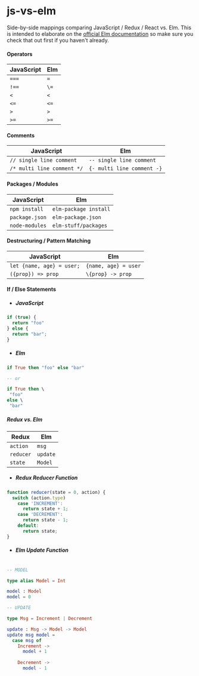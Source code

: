# js-vs-elm
Side-by-side mappings comparing JavaScript / Redux / React vs. Elm.
This is intended to elaborate on the [official Elm documentation](http://elm-lang.org/docs/from-javascript)
so make sure you check that out first if you haven't already.

#### Operators

| JavaScript | Elm   |
| ---------- | ----- |
| `===`      | `=`   |
| `!==`      | `\=`  |
| `<`        | `<`   |
| `<=`       | `<=`  |
| `>`        | `>`   |
| `>=`       | `>=`  |

#### Comments

| JavaScript                 | Elm                        |
| -------------------------- | -------------------------- |
| `// single line comment`   | `-- single line comment`   |
| `/* multi line comment */` | `{- multi line comment -}` |

#### Packages / Modules

| JavaScript     | Elm                    |
| -------------- | ---------------------- |
| `npm install`  | `elm-package install`  |
| `package.json` | `elm-package.json`     |
| `node-modules` | `elm-stuff/packages`   |


#### Destructuring / Pattern Matching

| JavaScript                | Elm                  |
| ------------------------- | -------------------- |
| `let {name, age} = user;` | `{name, age} = user` |
| `({prop}) => prop`        | `\{prop} -> prop`    |

#### If / Else Statements

* ##### JavaScript
```javascript
if (true) {
  return "foo"
} else {
  return "bar";
}
```

* ##### Elm

```elm
if True then "foo" else "bar"

-- or

if True then \
 "foo"
else \
 "bar"
```

##### Redux vs. Elm

| Redux     | Elm      |
| --------- | -------- |
| `action`  | `msg`    |
| `reducer` | `update` |
| `state`   | `Model`  |

* ##### Redux Reducer Function

```javascript
function reducer(state = 0, action) {
  switch (action.type)
    case 'INCREMENT':
      return state + 1;
    case 'DECREMENT':
      return state - 1;
    default:
      return state;
}
```

* ##### Elm Update Function

```elm

-- MODEL

type alias Model = Int

model : Model
model = 0

-- UPDATE

type Msg = Increment | Decrement

update : Msg -> Model -> Model
update msg model =
  case msg of
    Increment ->
      model + 1
      
    Decrement ->
      model - 1
```